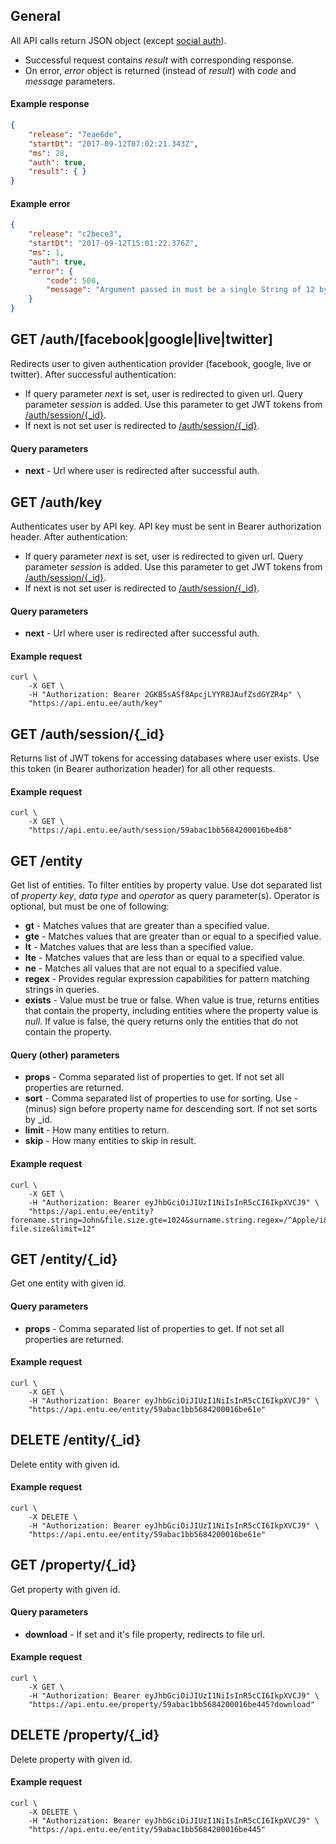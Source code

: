 ## General
All API calls return JSON object (except [social auth](#get-authfacebookgooglelivetwitter)).
- Successful request contains *result* with corresponding response.
- On error, *error* object is returned (instead of *result*) with *code* and *message* parameters.

#### Example response
```json
{
    "release": "7eae6de",
    "startDt": "2017-09-12T07:02:21.343Z",
    "ms": 28,
    "auth": true,
    "result": { }
}
```

#### Example error
```json
{
    "release": "c2bece3",
    "startDt": "2017-09-12T15:01:22.376Z",
    "ms": 1,
    "auth": true,
    "error": {
        "code": 500,
        "message": "Argument passed in must be a single String of 12 bytes or a string of 24 hex characters"
    }
}
```




## GET /auth/[facebook|google|live|twitter]
Redirects user to given authentication provider (facebook, google, live or twitter). After successful authentication:
- If query parameter *next* is set, user is redirected to given url. Query parameter *session* is added. Use this parameter to get JWT tokens from [/auth/session/{_id}](#get-authsession_id).
- If next is not set user is redirected to [/auth/session/{_id}](#get-authsession_id).

#### Query parameters
- **next** - Url where user is redirected after successful auth.


## GET /auth/key
Authenticates user by API key. API key must be sent in Bearer authorization header. After authentication:
- If query parameter *next* is set, user is redirected to given url. Query parameter *session* is added. Use this parameter to get JWT tokens from [/auth/session/{_id}](#get-authsession_id).
- If next is not set user is redirected to [/auth/session/{_id}](#get-authsession_id).

#### Query parameters
- **next** - Url where user is redirected after successful auth.

#### Example request
```shell
curl \
    -X GET \
    -H "Authorization: Bearer 2GKB5sASf8ApcjLYYR8JAufZsdGYZR4p" \
    "https://api.entu.ee/auth/key"
```


## GET /auth/session/{_id}
Returns list of JWT tokens for accessing databases where user exists. Use this token (in Bearer authorization header) for all other requests.

#### Example request
```shell
curl \
    -X GET \
    "https://api.entu.ee/auth/session/59abac1bb5684200016be4b8"
```




## GET /entity
Get list of entities. To filter entities by property value. Use dot separated list of *property key*, *data type* and *operator* as query parameter(s). Operator is optional, but must be one of following:
- **gt** - Matches values that are greater than a specified value.
- **gte** - Matches values that are greater than or equal to a specified value.
- **lt** - Matches values that are less than a specified value.
- **lte** - Matches values that are less than or equal to a specified value.
- **ne** - Matches all values that are not equal to a specified value.
- **regex** - Provides regular expression capabilities for pattern matching strings in queries.
- **exists** - Value must be true or false. When value is true, returns entities that contain the property, including entities where the property value is *null*. If value is false, the query returns only the entities that do not contain the property.

#### Query (other) parameters
- **props** - Comma separated list of properties to get. If not set all properties are returned.
- **sort** - Comma separated list of properties to use for sorting. Use - (minus) sign before property name for descending sort. If not set sorts by \_id.
- **limit** - How many entities to return.
- **skip** - How many entities to skip in result.

#### Example request
```shell
curl \
    -X GET \
    -H "Authorization: Bearer eyJhbGciOiJIUzI1NiIsInR5cCI6IkpXVCJ9" \
    "https://api.entu.ee/entity?forename.string=John&file.size.gte=1024&surname.string.regex=/^Apple/i&photo._id.exists=false&sort=-file.size&limit=12"
```




## GET /entity/{_id}
Get one entity with given id.

#### Query parameters
- **props** - Comma separated list of properties to get. If not set all properties are returned.

#### Example request
```shell
curl \
    -X GET \
    -H "Authorization: Bearer eyJhbGciOiJIUzI1NiIsInR5cCI6IkpXVCJ9" \
    "https://api.entu.ee/entity/59abac1bb5684200016be61e"
```


## DELETE /entity/{_id}
Delete entity with given id.

#### Example request
```shell
curl \
    -X DELETE \
    -H "Authorization: Bearer eyJhbGciOiJIUzI1NiIsInR5cCI6IkpXVCJ9" \
    "https://api.entu.ee/entity/59abac1bb5684200016be61e"
```




## GET /property/{_id}
Get property with given id.

#### Query parameters
- **download** - If set and it's file property, redirects to file url.

#### Example request
```shell
curl \
    -X GET \
    -H "Authorization: Bearer eyJhbGciOiJIUzI1NiIsInR5cCI6IkpXVCJ9" \
    "https://api.entu.ee/property/59abac1bb5684200016be445?download"
```


## DELETE /property/{_id}
Delete property with given id.

#### Example request
```shell
curl \
    -X DELETE \
    -H "Authorization: Bearer eyJhbGciOiJIUzI1NiIsInR5cCI6IkpXVCJ9" \
    "https://api.entu.ee/entity/59abac1bb5684200016be445"
```
